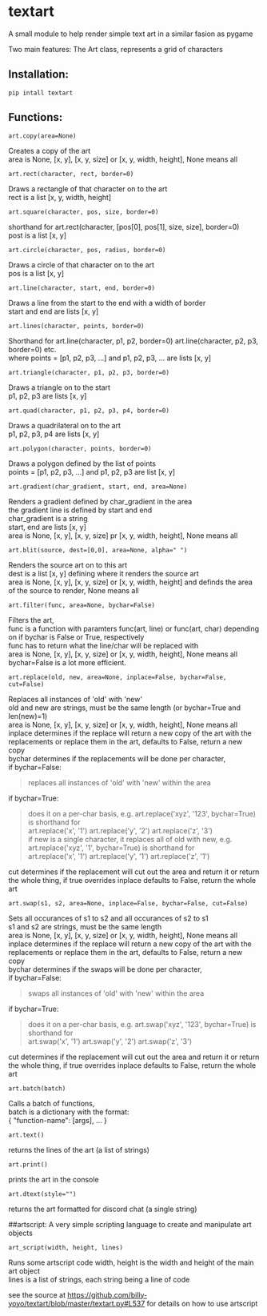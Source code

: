 # textart
A small module to help render simple text art in a similar fasion as pygame

Two main features:
The Art class, represents a grid of characters

## Installation:

```
pip intall textart
```

## Functions:
```
art.copy(area=None)
```
Creates a copy of the art  
area is None, [x, y], [x, y, size] or [x, y, width, height], None means all
  
```	 
art.rect(character, rect, border=0)
```
  
Draws a rectangle of that character on to the art  
rect is a list [x, y, width, height]  
  
  
```	 
art.square(character, pos, size, border=0)
```
shorthand for art.rect(character, [pos[0], pos[1], size, size], border=0)  
post is a list [x, y]

```
art.circle(character, pos, radius, border=0)
```
Draws a circle of that character on to the art  
pos is a list [x, y]


```
art.line(character, start, end, border=0)
```	 
Draws a line from the start to the end with a width of border  
start and end are lists [x, y]

```
art.lines(character, points, border=0)
```
Shorthand for art.line(character, p1, p2, border=0) art.line(character, p2, p3, border=0) etc.  
where points = [p1, p2, p3, ...] and p1, p2, p3, ... are lists [x, y]


```
art.triangle(character, p1, p2, p3, border=0)
```
Draws a triangle on to the start  
p1, p2, p3 are lists [x, y]


```
art.quad(character, p1, p2, p3, p4, border=0)
```	 
Draws a quadrilateral on to the art  
p1, p2, p3, p4 are lists [x, y]


```
art.polygon(character, points, border=0)
```
Draws a polygon defined by the list of points  
points = [p1, p2, p3, ...] and p1, p2, p3 are list [x, y]


```
art.gradient(char_gradient, start, end, area=None)
```	 
Renders a gradient defined by char_gradient in the area  
the gradient line is defined by start and end  
char_gradient is a string  
start, end are lists [x, y]  
area is None, [x, y], [x, y, size] pr [x, y, width, height], None means all


```
art.blit(source, dest=[0,0], area=None, alpha=" ")
```	
Renders the source art on to this art  
dest is a list [x, y] defining where it renders the source art  
area is None, [x, y], [x, y, size] or [x, y, width, height] and definds the area of the source to render, None means all


```
art.filter(func, area=None, bychar=False)
```
Filters the art,  
func is a function with paramters func(art, line) or func(art, char) depending on if bychar is False or True, respectively  
func has to return what the line/char will be replaced with    
area is None, [x, y], [x, y, size] or [x, y, width, height], None means all  
bychar=False is a lot more efficient.  


```
art.replace(old, new, area=None, inplace=False, bychar=False, cut=False)
```
Replaces all instances of 'old' with 'new'  
old and new are strings, must be the same length (or bychar=True and len(new)=1)  
area is None, [x, y], [x, y, size] or [x, y, width, height], None means all  
inplace determines if the replace will return a new copy of the art with the replacements or replace them in the art, defaults to False, return a new copy  
bychar determines if the replacements will be done per character,  
if bychar=False:  
> replaces all instances of 'old' with 'new' within the area

if bychar=True:  
> does it on a per-char basis, e.g. art.replace('xyz', '123', bychar=True) is shorthand for  
> art.replace('x', '1') art.replace('y', '2') art.replace('z', '3')  
> if new is a single character, it replaces all of old with new, e.g. art.replace('xyz', '1', bychar=True) is shorthand for  
> art.replace('x', '1') art.replace('y', '1') art.replace('z', '1')  

cut determines if the replacement will cut out the area and return it or return the whole thing, if true overrides inplace defaults to False, return the whole art  


```
art.swap(s1, s2, area=None, inplace=False, bychar=False, cut=False)
```
Sets all occurances of s1 to s2 and all occurances of s2 to s1  
s1 and s2 are strings, must be the same length  
area is None, [x, y], [x, y, size] or [x, y, width, height], None means all  
inplace determines if the replace will return a new copy of the art with the replacements or replace them in the art, defaults to False, return a new copy  
bychar determines if the swaps will be done per character,  
if bychar=False:  
> swaps all instances of 'old' with 'new' within the area  

if bychar=True:  
> does it on a per-char basis, e.g. art.swap('xyz', '123', bychar=True) is shorthand for  
> art.swap('x', '1') art.swap('y', '2') art.swap('z', '3')

cut determines if the replacement will cut out the area and return it or return the whole thing, if true overrides inplace defaults to False, return the whole art  


```
art.batch(batch)
```	
Calls a batch of functions,  
batch is a dictionary with the format:  
	{ "function-name": [args], ... }
	

```
art.text()
```
returns the lines of the art (a list of strings)


```
art.print()
```
prints the art in the console


```
art.dtext(style="")
```
returns the art formatted for discord chat (a single string)


##artscript:
A very simple scripting language to create and manipulate art objects

```
art_script(width, height, lines)
```
Runs some artscript code
width, height is the width and height of the main art object  
lines is a list of strings, each string being a line of code  
  
see the source at https://github.com/billy-yoyo/textart/blob/master/textart.py#L537 for details on how to use artscript
